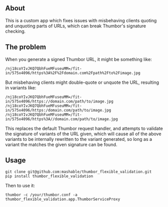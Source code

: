 ## About

This is a custom app which fixes issues with misbehaving clients quoting and unquoting parts of URLs, which can break Thumbor's signature checking.

## The problem

When you generate a signed Thumbor URL, it might be something like:

    /nj18coYIvJKQ7QbhFueMFuseuMM=/fit-in/575x4096/https%3A%2F%2Fdomain.com%2Fpath%2Fto%2Fimage.jpg

But misbehaving clients might double-quote or unquote the URL, resulting in variants like:

    /nj18coYIvJKQ7QbhFueMFuseuMM=/fit-in/575x4096/https://domain.com/path/to/image.jpg
    /nj18coYIvJKQ7QbhFueMFuseuMM=/fit-in/575x4096/https:/domain.com/path/to/image.jpg
    /nj18coYIvJKQ7QbhFueMFuseuMM=/fit-in/575x4096/https%3A//domain.com/path/to/image.jpg

This replaces the default Thumbor request handler, and attempts to validate the signature of variants of the URL given, which will cause all of the above variants to be internally rewritten to the variant generated, so long as a variant the matches the given signature can be found.

## Usage

    git clone git@github.com:mashable/thumbor_flexible_validation.git
    pip install thumbor_flexible_validation

Then to use it:

    thumbor -c /your/thumbor.conf -a thumbor_flexible_validation.app.ThumborServiceProxy